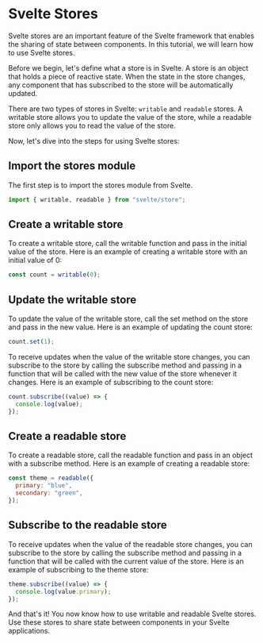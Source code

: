 # Svelte Stores

Svelte stores are an important feature of the Svelte framework that enables the sharing of state between components. In this tutorial, we will learn how to use Svelte stores.

Before we begin, let's define what a store is in Svelte. A store is an object that holds a piece of reactive state. When the state in the store changes, any component that has subscribed to the store will be automatically updated.

There are two types of stores in Svelte: `writable` and `readable` stores. A writable store allows you to update the value of the store, while a readable store only allows you to read the value of the store.

Now, let's dive into the steps for using Svelte stores:

## Import the stores module

The first step is to import the stores module from Svelte.

```javascript
import { writable, readable } from "svelte/store";
```

## Create a writable store

To create a writable store, call the writable function and pass in the initial value of the store. Here is an example of creating a writable store with an initial value of 0:

```javascript
const count = writable(0);
```

## Update the writable store

To update the value of the writable store, call the set method on the store and pass in the new value. Here is an example of updating the count store:

```javascript
count.set(1);
```

To receive updates when the value of the writable store changes, you can subscribe to the store by calling the subscribe method and passing in a function that will be called with the new value of the store whenever it changes. Here is an example of subscribing to the count store:

```javascript
count.subscribe((value) => {
  console.log(value);
});
```

## Create a readable store

To create a readable store, call the readable function and pass in an object with a subscribe method. Here is an example of creating a readable store:

```javascript
const theme = readable({
  primary: "blue",
  secondary: "green",
});
```

## Subscribe to the readable store

To receive updates when the value of the readable store changes, you can subscribe to the store by calling the subscribe method and passing in a function that will be called with the current value of the store. Here is an example of subscribing to the theme store:

```javascript
theme.subscribe((value) => {
  console.log(value.primary);
});
```

And that's it! You now know how to use writable and readable Svelte stores. Use these stores to share state between components in your Svelte applications.
